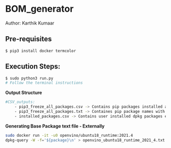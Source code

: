 # BOM_generator
Author: Karthik Kumaar 

## Pre-requisites
```
$ pip3 install docker termcolor
```

## Execution Steps:
```sh
$ sudo python3 run.py
# Follow the terminal instructions
```

**Output Structure**
```sh
#CSV_outputs:
    - pip3_freeze_all_packages.csv -> Contains pip packages installed along with License and Origin in the contianer
    - pip3_freeze_all_packages.txt -> Containes pip package names with version
    - installed_packages.csv -> Contains user installed dpkg packages excluding base packages.
```

**Generating Base Package text file - Externally**
```sh
sudo docker run -it -u0 openvino/ubuntu18_runtime:2021.4 
dpkg-query -W -f='${package}\n' > openvino_ubuntu18_runtime_2021_4.txt
```
